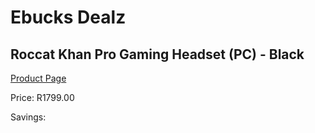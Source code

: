
# Ebucks Dealz
## Roccat Khan Pro Gaming Headset (PC) - Black
[Product Page](https://www.ebucks.com/web/shop/productSelected.do?prodId=1199885100&catId=1193873409)

Price: R1799.00

Savings: 


	